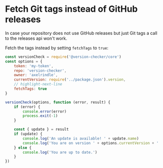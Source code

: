 # Fetch Git tags instead of GitHub releases

In case your repository does not use GitHub releases but just Git tags a call to the
releases api won't work.

Fetch the tags instead by setting `fetchTags` to `true`:

```js showLineNumbers title="src/util/version-check.js"
const versionCheck = require('@version-checker/core')
const options = {
    token: 'my-token',
    repo: 'version-checker',
    owner: 'axelrindle',
    currentVersion: require('../package.json').version,
    // highlight-next-line
    fetchTags: true
}

versionCheck(options, function (error, result) {
    if (error) {
        console.error(error)
        process.exit(-1)
    }

    const { update } = result
    if (update) {
        console.log('An update is available! ' + update.name)
        console.log('You are on version ' + options.currentVersion + '!')
    } else {
        console.log('You are up to date.')
    }
})
```
